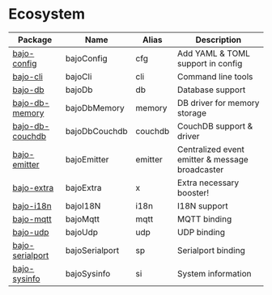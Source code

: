 # Ecosystem

| Package | Name | Alias | Description |
| ------- | ---- | ----- | ----------- |
| [bajo-config](https://github.com/ardhi/bajo-config) | bajoConfig | cfg | Add YAML & TOML support in config |
| [bajo-cli](https://github.com/ardhi/bajo-cli) | bajoCli | cli | Command line tools |
| [bajo-db](https://github.com/ardhi/bajo-db) | bajoDb | db | Database support |
| [bajo-db-memory](https://github.com/ardhi/bajo-db-memory) | bajoDbMemory | memory | DB driver for memory storage |
| [bajo-db-couchdb](https://github.com/ardhi/bajo-db-couchdb) | bajoDbCouchdb | couchdb | CouchDB support & driver |
| [bajo-emitter](https://github.com/ardhi/bajo-emitter) | bajoEmitter | emitter | Centralized event emitter & message broadcaster |
| [bajo-extra](https://github.com/ardhi/bajo-extra) | bajoExtra | x | Extra necessary booster! |
| [bajo-i18n](https://github.com/ardhi/bajo-i18n) | bajoI18N | i18n | I18N support |
| [bajo-mqtt](https://github.com/ardhi/bajo-mqtt) | bajoMqtt | mqtt | MQTT binding |
| [bajo-udp](https://github.com/ardhi/bajo-udp) | bajoUdp | udp | UDP binding |
| [bajo-serialport](https://github.com/ardhi/bajo-serialport) | bajoSerialport | sp | Serialport binding |
| [bajo-sysinfo](https://github.com/ardhi/bajo-sysinfo) | bajoSysinfo | si | System information |

